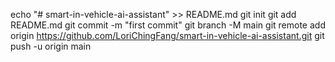 echo "# smart-in-vehicle-ai-assistant" >> README.md
git init
git add README.md
git commit -m "first commit"
git branch -M main
git remote add origin https://github.com/LoriChingFang/smart-in-vehicle-ai-assistant.git
git push -u origin main
